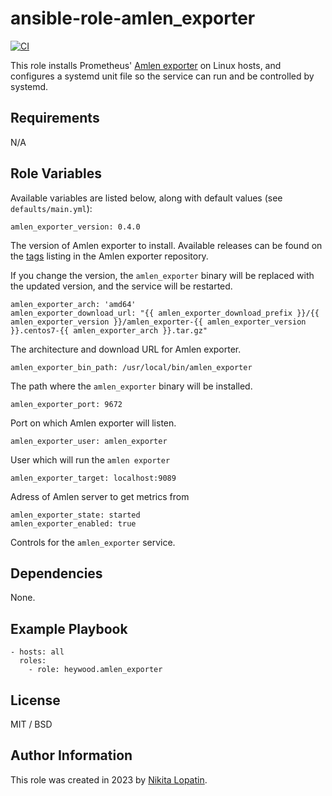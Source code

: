 # ansible-role-amlen_exporter
[![CI](https://github.com/heywood8/ansible-role-amlen_exporter/workflows/CI/badge.svg?event=push)](https://github.com/heywood8/ansible-role-amlen_exporter/actions?query=workflow%3ACI)

This role installs Prometheus' [Amlen exporter](https://github.com/heywood8/amlen-prometheus-exporter) on Linux hosts, and configures a systemd unit file so the service can run and be controlled by systemd.
## Requirements

N/A

## Role Variables

Available variables are listed below, along with default values (see `defaults/main.yml`):

    amlen_exporter_version: 0.4.0

The version of Amlen exporter to install. Available releases can be found on the [tags](https://github.com/heywood8/amlen-prometheus-exporter/tags) listing in the Amlen exporter repository.

If you change the version, the `amlen_exporter` binary will be replaced with the updated version, and the service will be restarted.

    amlen_exporter_arch: 'amd64'
    amlen_exporter_download_url: "{{ amlen_exporter_download_prefix }}/{{ amlen_exporter_version }}/amlen_exporter-{{ amlen_exporter_version }}.centos7-{{ amlen_exporter_arch }}.tar.gz"

The architecture and download URL for Amlen exporter.

    amlen_exporter_bin_path: /usr/local/bin/amlen_exporter

The path where the `amlen_exporter` binary will be installed.

    amlen_exporter_port: 9672

Port on which Amlen exporter will listen.

    amlen_exporter_user: amlen_exporter

User which will run the `amlen exporter`

    amlen_exporter_target: localhost:9089

Adress of Amlen server to get metrics from

    amlen_exporter_state: started
    amlen_exporter_enabled: true

Controls for the `amlen_exporter` service.

## Dependencies

None.

## Example Playbook

    - hosts: all
      roles:
        - role: heywood.amlen_exporter

## License

MIT / BSD

## Author Information

This role was created in 2023 by [Nikita Lopatin](https://github.com/heywood8/).
